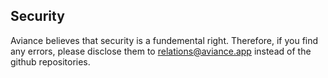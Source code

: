 <!-- BEGIN AVIANCE SECURITY.MD V0.0.5 BLOCK -->

## Security
Aviance believes that security is a fundemental right. Therefore, if you find any errors, please disclose them to relations@aviance.app instead of the github repositories.
<!-- END AVIANCE SECURITY.MD BLOCK -->
